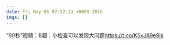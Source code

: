 ```yaml
---
date: Fri May 06 07:52:13 +0000 2016
imgs: []
---
```

&#8220;90&#31186;&#8221;&#35270;&#39057;&#65306;B&#36229;&#65306;&#23567;&#26816;&#26597;&#21487;&#20197;&#21457;&#29616;&#22823;&#38382;&#39064;https://t.co/K5xJA9e9Is
